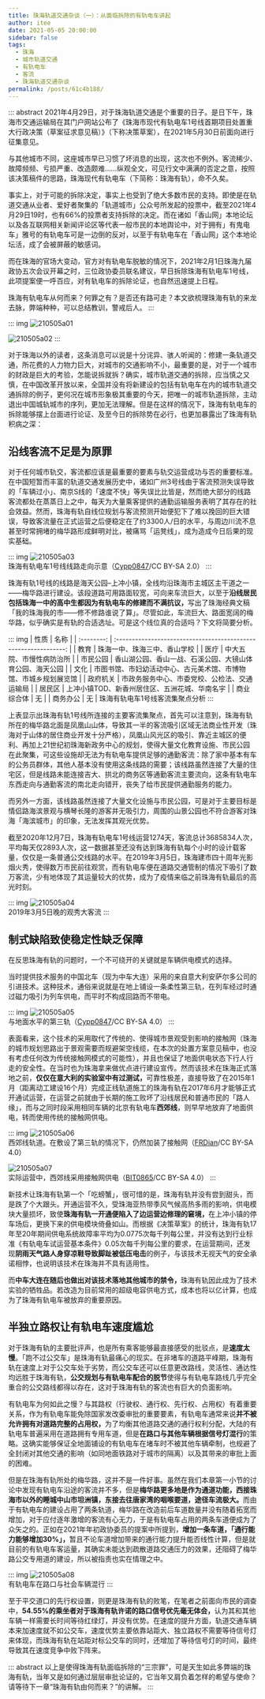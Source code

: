 ```yaml
---
title: 珠海轨道交通杂谈（一）：从面临拆除的有轨电车讲起
author: itee
date: 2021-05-05 20:00:00
sidebar: false
tags: 
  - 珠海
  - 城市轨道交通
  - 有轨电车
  - 客流
  - 珠海轨道交通杂谈
permalink: /posts/61c4b188/
---
```


::: abstract
2021年4月29日，对于珠海轨道交通是个重要的日子。<!-- more -->是日下午，珠海市交通运输局在其门户网站公布了《珠海市现代有轨电车1号线首期项目处置重大行政决策（草案征求意见稿）》（下称决策草案），在2021年5月30日前面向进行征集意见。

与其他城市不同，这座城市早已习惯了坏消息的出现，这次也不例外。客流稀少、故障频频、亏损严重、改造颇难……纵观全文，可见行文中满满的否定之意，按照该决策稿件的思路，珠海现代有轨电车（下简称：珠海有轨），命不久矣。

事实上，对于可能的拆除决定，事实上也受到了绝大多数市民的支持。即使是在轨道交通从业者、爱好者聚集的「轨道城市」公众号所发起的投票中，截至2021年4月29日19时，也有66%的投票者支持拆除的决定。而在诸如「香山网」本地论坛以及各互联网相关新闻评论区等代表一般市民的本地舆论中，对于拥有」有鬼电车」雅号的有轨电车可是一边倒的反对，以至于有轨电车在「香山网」这个本地论坛活，成了会被屏蔽的敏感词。

而在珠海的官场大变动，官方对有轨电车脱敏的情况下，2021年2月1日珠海九届政协五次会议开幕之时，三位政协委员联名建议，早日拆除珠海有轨电车1号线，此项提案便一呼百应，对有轨电车的拆除论证，也自然迅速提上日程。

珠海有轨电车从何而来？何罪之有？是否还有路可走？本文欲梳理珠海有轨的来龙去脉，弊端种种，可以总结教训，警戒后人。
:::

::: img
![210505a01](https://i.loli.net/2021/10/03/IEnyivsfHPjb9gB.png)

![210505a02](https://i.loli.net/2021/10/03/GJKL2XkBRzbsE9A.jpg)
:::

对于珠海以外的读者，这条消息可以说是十分诧异、骇人听闻的：修建一条轨道交通，所花费的人力物力巨大，对城市的交通影响不小，最重要的是，对于一个城市的财政是巨大的考验，怎能说拆就拆？确实，城市轨道交通的拆除，应当慎之又慎，在中国改革开放以来，全国并没有将新建设的包括有轨电车在内的城市轨道交通拆除的例子，更何况在城市形象极其重要的今天，把唯一的城市轨道拆除，主动退出中国城轨城市的序列，更加无法理解。但是在这样的情况下，珠海有轨电车的拆除能够摆上台面进行论证、及至今日的拆除势在必行，也更加暴露出了珠海有轨积病之深：

## 沿线客流不足是为原罪

对于任何城市轨交，客流都应该是最重要的要素与轨交运营成功与否的重要标准。在中国短暂而丰富的轨道交通发展历史中，诸如广州3号线由于客流预测失误导致的「车辆过小」、南京S线的「速度不快」等失误比比皆是，然而绝大部分的线路客流都处在蒸蒸日上之中，每天为大量乘客提供的通勤运输服务表明了其存在的社会效益。然而，珠海有轨自线位规划与客流预测开始便犯下了难以挽回的巨大错误，导致客流量在正式运营之后便稳定在了约3300人/日的水平，与周边川流不息甚至时常拥堵的梅华路形成鲜明对比，被痛骂「运凳线」，成为造成今日后果的现实基础。

::: img
![210505a03](https://i.loli.net/2021/10/03/VDnh4jiYRLBZfx8.png)<br/>
珠海有轨电车1号线线路走向示意<span>（[Cypp0847](https://commons.wikimedia.org/wiki/User:Cypp0847)/CC BY-SA 2.0）</span>
:::

珠海有轨1号线的线路是海天公园&ndash;上冲小镇，全线均沿珠海市主城区主干道之一——梅华路进行建设。该段道路可用路面较宽，可向来车流巨大，以至于<strong>沿线居民包括珠海一中的高中生都因为有轨电车的修建而不满抗议，</strong>写出了珠海经典文稿「我的珠海我的市——修不修路谁说了算」。尽管如此，车流巨大、路面宽阔的梅华路，似乎确实是有轨的合适选址。可是这个线位真的合适吗？下文将简要分析。

::: img
|    性质    |                               名称                               |
| :--------: | :--------------------------------------------------------------: |
|    教育    |                   珠海一中、珠海三中、香山学校                   |
|    医疗    |                     中大五院、市慢性病防治所                     |
|  市民公园  |     香山湖公园、香山一战、石溪公园、大镜山体育公园、海天公园     |
|    文化    | 市图书馆、市妇幼活动中心、古元美术馆、市博物馆、市城乡规划展览馆 |
|  政府机关  |           市政务服务中心、市委党校、公检法、交通运输局           |
|   居民区   |          上冲小镇TOD、新香州居住区、五洲花城、华南名宇           |
| 商业综合体 |                                无                                |
|  商务办公  |                                无                                |
珠海有轨电车1号线客流集聚点分析
:::

上表显示出珠海有轨1号线所连接的主要客流集聚点，首先可以注意到，珠海有轨所在的梅华路北面是凤凰山山体，导致其一半的客流吸引区域无法商业性开发（珠海对于山体的居住商业开发十分严格），凤凰山风光区的吸引、靠近主城区的便利、再加上21世纪初珠海新政务中心的规划，使得大量文化教育设施、市民公园在此聚集，可这些设施却无法为有轨电车提供足够的通勤客流：除了家中基本有车的公务员群体，其他人基本没有使用这条线路的需要；该线路虽然连接了大量的住宅区，但是线路未能连接吉大、拱北的商务区等通勤客流主要流向，这条有轨电车东西走向与通勤客流的南北走向错开，丧失了给市民提供通勤服务的能力。

而另外一方面，该线路虽然连接了大量文化设施与市民公园，可是对于主要目标是情侣路海滨景观与横琴长隆的游客并无吸引力，周围的山景公园也不符合游客对珠海「海滨城市」的印象，无法发挥其观光优势。

截至2020年12月7日，珠海有轨电车1号线运营1274天，客流总计3685834人次，平均每天仅2893人次，这一数据甚至还没有达到珠海有轨每个小时的设计载客量，仅仅是一条普通公交线路的水平。在2019年3月5日，珠海建市四十周年光影烟火秀，使得数万市民前往观赏，而有轨电车便在道路交通管制的情况下吸引了数万客流，少有地体现了其运量较大的优势，成为了疫情来临之前珠海有轨最后的高光时刻。

::: img
![210505a04](https://i.loli.net/2021/10/03/j9CSXgzV63YlEtT.jpg)<br/>
2019年3月5日晚的观秀大客流
:::

## 制式缺陷致使稳定性缺乏保障

在反思珠海有轨的问题时，一个不可绕开的关键就是车辆供电模式的选择。

当时提供技术服务的中国北车（现为中车大连）采用的来自意大利安萨尔多公司的引进技术。这种技术，通俗来说就是在地上铺设一条柔性第三轨，在列车经过时通过磁力吸引为列车供电，而平时不构成回路而不带电。

::: img
![210505a05](https://i.loli.net/2021/10/03/ZzoK5RnIMBUTpWQ.jpg)<br/>
与地面水平的第三轨<span>（[Cypp0847](https://commons.wikimedia.org/wiki/User:Cypp0847)/CC BY-SA 4.0）</span>
:::

表面看来，这个技术的采用取代了传统的、使得城市景观受到影响的接触网（珠海的城市规划思路出于景观需要而规避架空线缆，在本次的处置方案意见稿中，也没有考虑任何改为传统接触网模式的可能性），并且也保证了地面供电状态下行人行走的安全性。在当时也为珠海拿来做优点进行建设宣传。然而该技术在珠海正式落地之前，<strong>仅仅在意大利的实验室中有过测试，</strong>可靠性极差，直接导致了在2015年1月（距离动工建设16个月）完成正线轨道施工的珠海有轨在2017年6月才能够正式开通试运营，在运营之前就由于长期的施工败坏了沿线居民和普通市民的「路人缘」，而与之同时段采用相同车辆的北京有轨电车<strong>西郊线</strong>，则早早地放弃了地面供电，转而使用传统的接触网供电。

::: img
![210505a06](https://i.loli.net/2021/10/03/pzDxLkg1TKS3Wv2.jpg)<br/>
西郊线轨道。在敷设了第三轨的情况下，仍然加装了接触网<span>（[FRDian](https://commons.wikimedia.org/wiki/User:FRDian)/CC BY-SA 4.0）</span>

![210505a07](https://i.loli.net/2021/10/03/AwEtVNCos75egTj.jpg)<br/>
实际运营中，西郊线采用接触网供电<span>（[BIT0865](https://commons.wikimedia.org/wiki/User:BIT0865)/CC BY-SA 4.0）</span>
:::

新技术让珠海有轨第一个「吃螃蟹」，很可惜的是，珠海有轨并没有尝到甜头，而是跌了个大跟头。开通运营不久，受珠海亚热带季风气候高热多雨的影响，供电模块大量损坏，致使<strong>珠海有轨一开通便陷入了边运营边修理的窘境，</strong>在上冲小镇的停车场后，更换下来的供电模块倚叠如山。而根据《决策草案》的统计，珠海有轨17年至20年期间供电系统故障率平均为0.0775次每千列每公里，并没有达到行业标准《有轨电车试运营基本条件》0.05次每千列每公里的要求，在运营期间，还发现<strong>阴雨天气路人身穿凉鞋导致脚趾被低压电击</strong>的例子，与该技术无视天气的安全承诺相悖，也说明该技术在珠海并不具有适用性。

而<strong>中车大连在随后也做出对该技术落地其他城市的禁令，</strong>珠海有轨因此成为了技术实验的牺牲品。若改造为目前常用的超级电容供电方式，成本也将以亿计算，也成为了珠海有轨电车被放弃的重要原因。

## 半独立路权让有轨电车速度尴尬

对于珠海有轨的主要批评声，也是所有乘客能够最直接感受的批驳点，是<strong>速度太慢</strong>。「跑不过公交车」是珠海有轨最痛心的现实。在非堵车的道路平峰期，珠海有轨在速度上对于公交车处于劣势，而公交车还可以任意更改路线，灵活性、通达性均远胜于珠海有轨，<strong>公交规划与有轨电车配合的脱节</strong>使得与有轨电车路线几乎完全重合的公交路线都得以存在，这对于珠海有轨的客流也有巨大的负面影响。

有轨电车为何如此之慢？与其路权（行驶权、通行权、先行权、占用权）有着重要关系，作为有轨电车能免除国家发改委审批的重要要素，有轨电车通常来说<strong>并不被允许拥有对道路完整的占用权，</strong>为了均衡其他道路交通的通行权利分配，大陆的有轨电车普遍采用在道路拥有专用车道，但是<strong>在路口与其他车辆根据信号灯混行</strong>的策略。这确实能够保证全地面铺设的有轨电车在堵车时不被其他车辆牵制，也规避了全封闭对其他交通的影响（如同地面铁路对于城市的隔离）以及其带来的审批上面的困难。

但是在珠海有轨所处的梅华路，这并不是一件好事。虽然在我们本章第一小节的讨论中发现有轨电车沿途的客流并不多，但是<strong>梅华路更多地是作为通道功能，西接珠海市以外的睡城中山市坦洲镇，东接去往唐家湾的咽喉要道，途径车流极大。</strong>而由于有轨电车的建设占用了两条轨道，梅华路在改造前后车道数量并没有随着拓宽而增加，对于应付逐年激增的客流有心无力，于是有轨电车占用的两条车道便成为了众矢之的。正如在2021年年初政协委员的提案中所提到，<strong>增加一条车道，「通行能力能够增加30%」，</strong>暂且不论车道增加带来的通行能力提升能否线性计算，但是就目前的有轨电车客运量，其确实未能达到疏散道路交通压力的效果，还阻碍了梅华路公交专用道的建设，所以被指责也实在情理之中。

::: img
![210505a08](https://i.loli.net/2021/10/03/5eXQckNDy2WUJbZ.jpg)<br/>
有轨电车在路口与社会车辆混行
:::

至于平交道口的先行权设置，则更是珠海有轨的败笔，在笔者之前面向市民的调查中，<strong>54.55%的乘坐者对于珠海有轨许诺的路口信号优先毫无体会，</strong>认为其和其他车辆一样需要长时间等待红绿灯，并没有优势。在速度的提升方面，轨道交通车辆本来加速度就不如公交车，速度优势主要依靠站距大、独立路权不需要等待信号灯来体现，而珠海有轨在站距对标公交车的同时，还增加了等待信号灯的时间，最终导致其在速度竞争中败下阵来。

::: abstract
以上是使得珠海有轨面临拆除的“三宗罪”，可是天生如此多弊端的珠海有轨，当年又是如何通过层层审批论证的，它当年又肩负着怎样的希望与使命？请等待下一章“珠海有轨由何而来？”的讲解。
:::